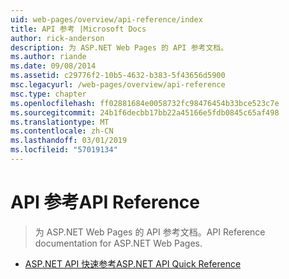 ```yaml
---
uid: web-pages/overview/api-reference/index
title: API 参考 |Microsoft Docs
author: rick-anderson
description: 为 ASP.NET Web Pages 的 API 参考文档。
ms.author: riande
ms.date: 09/08/2014
ms.assetid: c29776f2-10b5-4632-b383-5f43656d5900
msc.legacyurl: /web-pages/overview/api-reference
msc.type: chapter
ms.openlocfilehash: ff02881684e0058732fc98476454b33bce523c7e
ms.sourcegitcommit: 24b1f6decbb17bb22a45166e5fdb0845c65af498
ms.translationtype: MT
ms.contentlocale: zh-CN
ms.lasthandoff: 03/01/2019
ms.locfileid: "57019134"
---
```

<a name="api-reference"></a><span data-ttu-id="f954c-103">API 参考</span><span class="sxs-lookup"><span data-stu-id="f954c-103">API Reference</span></span>
====================
> <span data-ttu-id="f954c-104">为 ASP.NET Web Pages 的 API 参考文档。</span><span class="sxs-lookup"><span data-stu-id="f954c-104">API Reference documentation for ASP.NET Web Pages.</span></span>


- [<span data-ttu-id="f954c-105">ASP.NET API 快速参考</span><span class="sxs-lookup"><span data-stu-id="f954c-105">ASP.NET API Quick Reference</span></span>](asp-net-web-pages-api-reference.md)
